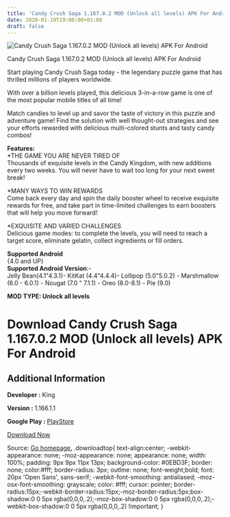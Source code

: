 ```yaml
---
title: 'Candy Crush Saga 1.167.0.2 MOD (Unlock all levels) APK For Android'
date: 2020-01-10T19:00:00+01:00
draft: false
---
```


![Candy Crush Saga 1.167.0.2 MOD (Unlock all levels) APK For Android](https://i0.wp.com/apkhome.net/wp-content/uploads/2020/01/Candy-Crush-Saga.png "Candy Crush Saga 1.167.0.2 MOD (Unlock all levels) APK For Android")

  

Candy Crush Saga 1.167.0.2 MOD (Unlock all levels) APK For Android

Start playing Candy Crush Saga today - the legendary puzzle game that has thrilled millions of players worldwide.

With over a billion levels played, this delicious 3-in-a-row game is one of the most popular mobile titles of all time!

Match candies to level up and savor the taste of victory in this puzzle and adventure game! Find the solution with well thought-out strategies and see your efforts rewarded with delicious multi-colored stunts and tasty candy combos!

**Features:**  
\*THE GAME YOU ARE NEVER TIRED OF  
Thousands of exquisite levels in the Candy Kingdom, with new additions every two weeks. You will never have to wait too long for your next sweet break!

\*MANY WAYS TO WIN REWARDS  
Come back every day and spin the daily booster wheel to receive exquisite rewards for free, and take part in time-limited challenges to earn boosters that will help you move forward!

\*EXQUISITE AND VARIED CHALLENGES  
Delicious game modes: to complete the levels, you will need to reach a target score, eliminate gelatin, collect ingredients or fill orders.

**Supported Android**  
{4.0 and UP}  
**Supported Android Version**:-  
Jelly Bean(4.1"4.3.1)- KitKat (4.4"4.4.4)- Lollipop (5.0"5.0.2) - Marshmallow (6.0 - 6.0.1) - Nougat (7.0 " 7.1.1) - Oreo (8.0-8.1) - Pie (9.0)

**MOD TYPE: Unlock all levels**

Download Candy Crush Saga 1.167.0.2 MOD (Unlock all levels) APK For Android
===========================================================================

Additional Information
----------------------

**Developer :** King

**Version :** 1.166.1.1

**Google Play :** [PlayStore](https://play.google.com/store/apps/details?id=com.king.candycrushsaga)

  

[Download Now](https://store4app.co/post/candy-crush-saga-1-167-0-2-mod-unlock-all-levels-apk-for-android_1578678186)

  
Source: [Go homepage.](https://store4app.co/post/candy-crush-saga-1-167-0-2-mod-unlock-all-levels-apk-for-android_1578678186) .downloadtop{ text-align:center; -webkit-appearance: none; -moz-appearance: none; appearance: none; width: 100%; padding: 9px 9px 11px 13px; background-color: #0EBD3F; border: none; color:#fff; border-radius: 3px; outline: none; font-weight;bold; font: 20px 'Open Sans', sans-serif; -webkit-font-smoothing: antialiased; -moz-osx-font-smoothing: grayscale; color: #fff; cursor: pointer; border-radius:15px;-webkit-border-radius:15px;-moz-border-radius:5px;box-shadow:0 0 5px rgba(0,0,0,.2);-moz-box-shadow:0 0 5px rgba(0,0,0,.2);-webkit-box-shadow:0 0 5px rgba(0,0,0,.2) !important; }